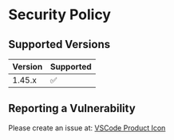 # Security Policy

## Supported Versions

| Version | Supported          |
| ------- | ------------------ |
| 1.45.x  | :white_check_mark: |

## Reporting a Vulnerability

Please create an issue at: [VSCode Product Icon](https://github.com/elanandkumar/vscode-product-icon-theme/issues)
